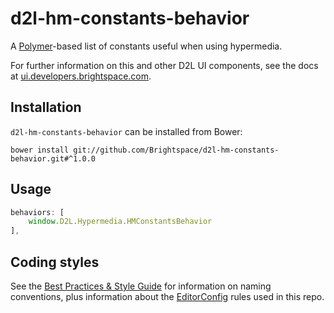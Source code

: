 # d2l-hm-constants-behavior

A [Polymer](https://www.polymer-project.org/1.0/)-based list of constants useful when using hypermedia.

For further information on this and other D2L UI components, see the docs at [ui.developers.brightspace.com](http://ui.developers.brightspace.com/).

## Installation

`d2l-hm-constants-behavior` can be installed from Bower:
```shell
bower install git://github.com/Brightspace/d2l-hm-constants-behavior.git#^1.0.0
```

## Usage
```js
behaviors: [
	window.D2L.Hypermedia.HMConstantsBehavior
],
```

## Coding styles

See the [Best Practices & Style Guide](https://github.com/Brightspace/valence-ui-docs/wiki/Best-Practices-&-Style-Guide) for information on naming conventions, plus information about the [EditorConfig](http://editorconfig.org) rules used in this repo.
